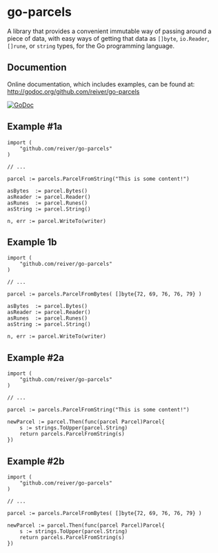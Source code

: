 # go-parcels

A library that provides a convenient immutable way of passing around a piece of data, with easy ways of getting that data as
`[]byte`, `io.Reader`, `[]rune`, or `string` types, for the Go programming language.


## Documention

Online documentation, which includes examples, can be found at: http://godoc.org/github.com/reiver/go-parcels

[![GoDoc](https://godoc.org/github.com/reiver/go-parcels?status.svg)](https://godoc.org/github.com/reiver/go-parcels)


## Example #1a
```
import (
	"github.com/reiver/go-parcels"
)

// ...

parcel := parcels.ParcelFromString("This is some content!")

asBytes  := parcel.Bytes()
asReader := parcel.Reader()
asRunes  := parcel.Runes()
asString := parcel.String()

n, err := parcel.WriteTo(writer)
```


## Example 1b
```
import (
	"github.com/reiver/go-parcels"
)

// ...

parcel := parcels.ParcelFromBytes( []byte{72, 69, 76, 76, 79} )

asBytes  := parcel.Bytes()
asReader := parcel.Reader()
asRunes  := parcel.Runes()
asString := parcel.String()

n, err := parcel.WriteTo(writer)
```


## Example #2a
```
import (
	"github.com/reiver/go-parcels"
)

// ...

parcel := parcels.ParcelFromString("This is some content!")

newParcel := parcel.Then(func(parcel Parcel)Parcel{
	s := strings.ToUpper(parcel.String)
	return parcels.ParcelFromString(s)
})
```


## Example #2b
```
import (
	"github.com/reiver/go-parcels"
)

// ...

parcel := parcels.ParcelFromBytes( []byte{72, 69, 76, 76, 79} )

newParcel := parcel.Then(func(parcel Parcel)Parcel{
	s := strings.ToUpper(parcel.String)
	return parcels.ParcelFromString(s)
})
```
